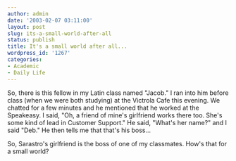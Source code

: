 ```yaml
---
author: admin
date: '2003-02-07 03:11:00'
layout: post
slug: its-a-small-world-after-all
status: publish
title: It's a small world after all...
wordpress_id: '1267'
categories:
- Academic
- Daily Life
---
```

So, there is this fellow in my Latin class named "Jacob." I ran into him before class (when we were both studying) at the Victrola Cafe this evening. We chatted for a few minutes and he mentioned that he worked at the Speakeasy. I said, "Oh, a friend of mine's girlfriend works there too. She's some kind of lead in Customer Support." He said, "What's her name?" and I said "Deb." He then tells me that that's his boss...

So, Sarastro's girlfriend is the boss of one of my classmates. How's that for a small world?
